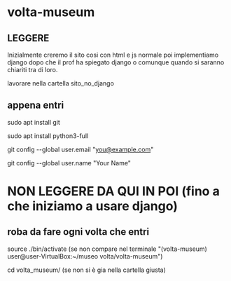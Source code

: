 # volta-museum


## LEGGERE

Inizialmente creremo il sito cosi con html e js normale poi implementiamo django dopo che il prof ha spiegato django o comunque quando si saranno chiariti tra di loro.

lavorare nella cartella sito_no_django

## appena entri
sudo apt install git

sudo apt install python3-full

git config --global user.email "you@example.com"

git config --global user.name "Your Name"





# NON LEGGERE DA QUI IN POI (fino a che iniziamo a usare django)


## roba da fare ogni volta che entri

source ./bin/activate    (se non compare nel terminale "(volta-museum) user@user-VirtualBox:~/museo volta/volta-museum")

cd volta_museum/   (se non si è gia nella cartella giusta)
